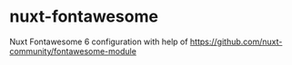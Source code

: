 # nuxt-fontawesome
Nuxt Fontawesome 6 configuration with help of https://github.com/nuxt-community/fontawesome-module
